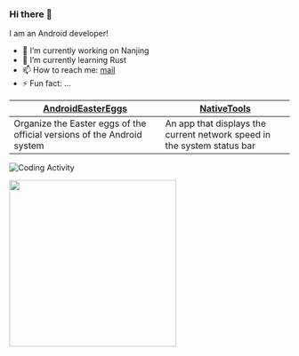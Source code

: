 ### Hi there 👋

I am an Android developer!

- 🔭 I’m currently working on Nanjing
- 🌱 I’m currently learning Rust
- 📫 How to reach me: [mail](mailto:dede.hu@qq.com)
- ⚡ Fun fact: ...

| [AndroidEasterEggs](https://github.com/hushenghao/AndroidEasterEggs) | [NativeTools](https://github.com/hushenghao/NativeTools) |
|---|---|
| Organize the Easter eggs of the official versions of the Android system | An app that displays the current network speed in the system status bar |


![Coding Activity](https://wakatime.com/share/@Shenghao/ae3990cd-400b-4602-8b4b-c4346bfc6383.svg)

<img src='https://wakatime.com/share/@Shenghao/8677d2d7-40ce-4251-9f49-72d1997119c2.svg' height='300'/>

<!--
**hushenghao/hushenghao** is a ✨ _special_ ✨ repository because its `README.md` (this file) appears on your GitHub profile.

Here are some ideas to get you started:

- 🔭 I’m currently working on ...
- 🌱 I’m currently learning ...
- 👯 I’m looking to collaborate on ...
- 🤔 I’m looking for help with ...
- 💬 Ask me about ...
- 📫 How to reach me: ...
- 😄 Pronouns: ...
- ⚡ Fun fact: ...
-->

